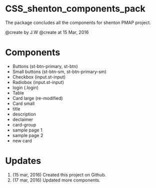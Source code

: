 # CSS_shenton_components_pack
The package concludes all the components for shenton PMAP project. 

@create by J.W
@create at 15 Mar, 2016

# Components
* Buttons (st-btn-primary, st-btn)
* Small buttons (st-btn-sm, st-btn-primary-sm)
* Checkbox (input.st-input)
* Radiobox (input.st-input)
* login (.login)
* Table
* Card large (re-modified)
* Card small
* title
* description
* declaimer 
* card-group
* sample page 1
* sample page 2
* new card

# Updates 
1. (15 mar, 2016) Created this project on Github.
2. (17 mar, 2016) Updated more components. 
